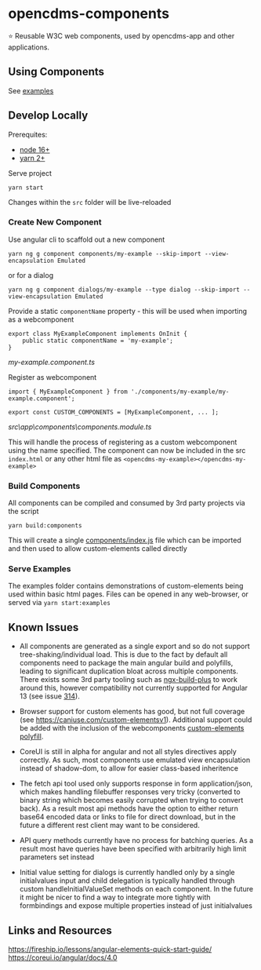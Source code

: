 # opencdms-components

⭐ Reusable W3C web components, used by opencdms-app and other applications.

## Using Components

See [examples](examples)

## Develop Locally

Prerequites:

- [node 16+](https://nodejs.org/en/download/)
- [yarn 2+](https://yarnpkg.com/getting-started/install)

Serve project

```
yarn start
```

Changes within the `src` folder will be live-reloaded

### Create New Component

Use angular cli to scaffold out a new component

```
yarn ng g component components/my-example --skip-import --view-encapsulation Emulated
```

or for a dialog

```
yarn ng g component dialogs/my-example --type dialog --skip-import --view-encapsulation Emulated
```

Provide a static `componentName` property - this will be used when importing as a webcomponent

```
export class MyExampleComponent implements OnInit {
    public static componentName = 'my-example';
}
```

_my-example.component.ts_

Register as webcomponent

```
import { MyExampleComponent } from './components/my-example/my-example.component';

export const CUSTOM_COMPONENTS = [MyExampleComponent, ... ];
```

_src\app\components\components.module.ts_

This will handle the process of registering as a custom webcomponent using the name specified.
The component can now be included in the src `index.html` or any other html file as `<opencdms-my-example></opencdms-my-example>`

### Build Components

All components can be compiled and consumed by 3rd party projects via the script

```
yarn build:components
```

This will create a single [components/index.js](components/index.js) file which can be imported and then used to allow custom-elements called directly

### Serve Examples

The examples folder contains demonstrations of custom-elements being used within basic html pages. Files can be opened in any web-browser, or served via `yarn start:examples`

## Known Issues

- All components are generated as a single export and so do not support tree-shaking/individual load. This is due to the fact by default all components need to package the main angular build and polyfills, leading to significant duplication bloat across multiple components. There exists some 3rd party tooling such as [ngx-build-plus](https://github.com/manfredsteyer/ngx-build-plus#ngx-build-plus-and-angular-elements) to work around this, however compatibility not currently supported for Angular 13 (see issue [314](https://github.com/manfredsteyer/ngx-build-plus/issues/314)).

- Browser support for custom elements has good, but not full coverage (see https://caniuse.com/custom-elementsv1). Additional support could be added with the inclusion of the webcomponents [custom-elements polyfill](https://github.com/webcomponents/polyfills/tree/master/packages/custom-elements).

- CoreUI is still in alpha for angular and not all styles directives apply correctly. As such, most components use emulated view encapsulation instead of shadow-dom, to allow for easier class-based inheritence

- The fetch api tool used only supports response in form application/json, which makes handling filebuffer responses very tricky (converted to binary string which becomes easily corrupted when trying to convert back). As a result most api methods have the option to either return base64 encoded data or links to file for direct download, but in the future a different rest client may want to be considered.

- API query methods currently have no process for batching queries. As a result most have queries have been specified with arbitrarily high limit parameters set instead

- Initial value setting for dialogs is currently handled only by a single initialvalues input and child delegation is typically handled through custom handleInitialValueSet methods on each component. In the future it might be nicer to find a way to integrate more tightly with formbindings and expose multiple properties instead of just initialvalues

## Links and Resources

https://fireship.io/lessons/angular-elements-quick-start-guide/
https://coreui.io/angular/docs/4.0
